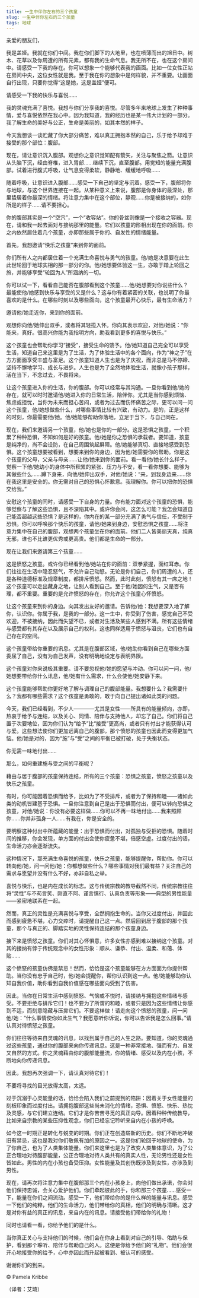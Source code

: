 ```yaml
--- 
title: 一生中伴你左右的三个孩童 
slug: 一生中伴你左右的三个孩童 
tags: 地球 
--- 
```

亲爱的朋友们，

我是盖娅。我就在你们中间。我在你们脚下的大地里，也在喷薄而出的旭日中。树木、花草以及你周遭的所有元素，都有我的生命气息。我无所不在，也在这个房间中。请感受一下我的存在。你可以想象一个能够代表我的画面。比如一位女性正站在房间中央，这位女性就是我。至于我在你的想象中是何样貌，并不重要。让画面自行出现，只要你觉得“这是她，这是盖娅”便可。

请感受一下我的快乐与喜悦……

我的灵魂充满了喜悦。我想与你们分享我的喜悦。尽管多年来地球上发生了种种事情，爱与喜悦依然在我心中。因为我知道，我的经历也是某一伟大计划的一部分。我了解生命的美好与公正，生命是美丽的，如其本然的样子。

今天我想谈一谈贮藏了你大部分痛苦，难以真正拥抱本然的自己，乐于给予却难于接受的那个部位：腹部。

现在，请让意识沉入腹部。观想你之意识觉知配有箭矢，关注与聚焦之箭。让意识从头脑下沉，经由脊椎，进入胃部……继续下沉，直至腹部。用觉知的能量充满腹部。试着进行腹式呼吸，让气息变得柔软，静静地、缓缓地呼吸……

随着呼吸，让意识进入腹部……感受一下自己的坚定与沉着。感受一下，腹部将你与地球，与这个世界连接在一起。从某种意义上来说，腹部是你身体的最深处，那里蛰居着你最深的情绪。将注意力集中在这个部位，静观……你是被接纳的，如你所是的样子……请不要担心。

你的腹部其实是一个“空穴”，一个“收容站”。你的骨盆则像是一个接收之容器。现在，请和我一起去面对与接纳那里的能量。它们以孩童的形相出现在你的面前。你之内依然居住着几个孩童，亦即那些属于你的、自发性的情绪能量。

首先，我想邀请“快乐之孩童”来到你的面前。

你们所有人之内都居住着一个充满生命喜悦与勇气的孩童。他/她是决意要在此生此世轮回于地球实相的那一部分的你。他/她想要体验这一生，亦敢于踏上轮回之旅，并能够享受“轮回为人”所涵纳的一切。

你可以试一下，看看自己能否在腹部看到这个孩童……他/她想要对你说些什么？最能使他/她感到快乐与享受的又是什么？这与你有着紧密的关联，也说明了你最喜欢的是什么。在哪些时刻以及哪些面向，这个孩童最开心快乐，最有生命活力？

邀请他/她走近你，来到你的面前。

观想你向他/她伸出双手，或者将其轻揽入怀。你向其表示欢迎，对他/她说：“你能来，真好。很高兴你能为我指明方向，助我看到更多的喜悦与快乐。”

这个孩童也会帮助你学习“接受”，接受生命的馈予。他/她知道自己完全可以享受生活，知道自己来这里是为了生活，为了体验生活中的各个面向，作为“神之子”在方方面面享受丰盛与富足。这个孩童知道人生也是为了庆祝，而非总是马不停蹄、坚持不懈地学习、成长与进步。人生也是为了全然地体验生活，就像小孩子那样，活在当下，不念过去，不畏将来。

让这个孩童进入你的生活，你的腹部。你可以经常与其沟通。一旦你看到他/她的存在，就可以时时邀请他/她进入你的日常生活，陪伴你。尤其是当你感到烦恼、焦虑或担忧，当你为未来而担心苦闷，或者为过去而伤怀痛苦之际，更可以问一问这个孩童，他/她想做些什么，对哪些事情比较有兴致，有动力。是的，正是这样的时刻，你最需要他/她。他/她能够帮助你落地，立足于当下，与自己同在。

现在，我们来邀请另一个孩童，他/她也是你的一部分。这是恐惧之孩童，一个积累了种种恐惧，不知如何是好的孩童。他/她是你之恐惧的承载者。要知道，孩童是纯净的，尚不会设防，在自己周围筑起屏障。他/她能够真切、直接地感受到恐惧。这个孩童想要被看到，想要来到你的身边，因为他/她需要你的帮助。你是这个孩童的父母，父亲与母亲……让他/她来到你的面前。看一看他/她长什么样子。觉察一下他/她幼小的身体中所积累的紧张、压力与不安，看一看你想要、能够为其做些什么……蹲下身来，向他/她伸出双手，对他/她说：“来，到我身边来……你在我这里是安全的。你无需对自己的恐惧心怀歉意。我理解你。你可以把你的恐惧交给我。”

安慰这个孩童的同时，请感受一下自身的力量。你有能力面对这个孩童的恐惧，能够觉察与了解这些恐惧，且不深陷其中。或许你会问，这怎么可能？我怎会知道自己能否超越这些恐惧？是这样的，你内在的某一部分充满了勇气与信任，不受制于恐惧。你可以呼唤那个快乐的孩童，请他/她来到身边，安慰恐惧之孩童……将注意力集中在自己的腹部，观想两个孩童坐在你的面前。他们二人皆美丽天真，纯真无邪，谁也不比谁更优秀或更高贵。他们都是生命的一部分。

现在让我们来邀请第三个孩童……

这是愤怒之孩童。或许你已经看到他/她站在你的面前：双拳紧握，面红耳赤。你们往往在生活中隐忍怒气，不允许自己动怒。无论是你们自己，你们周遭的人，还是各种道德标准及规章制度，都排斥愤怒。然而，此时此刻，愤怒有其一席之地！这个孩童可以走出藏身之地，让别人看到自己。至于他/她因何生气，又是否有理，都不重要。重要的是允许愤怒的存在，你允许这个孩童心怀愤怒。

让这个孩童来到你的身边。向其发出友好的邀请。告诉他/她：我想要深入地了解你，认识你。你属于我，是我的一部分。这一生中，你受到了伤害，感觉自己不受欢迎，不被接纳，因此而失望不已，或者对生活及某些人感到不满。所有这些情绪与感受都有其存在以及展示自己的权利。这也同样适用于愤怒与沮丧，它们也有自己存在的空间。

这个孩童带给你重要的讯息。尤其是在腹部区域，他/她助你看到自己在哪些方面委屈了自己，没有为自己发声，没有明确地设定与表明界限。

这个孩童对你来说极其重要。请不要忽视他/她的愿望与冲动。你可以问一问，他/她想要带给你什么讯息，他/她有什么需求，什么会使他/她安静下来。

这个孩童能够帮助你更好地了解与调理自己的腹部能量。我想要什么？我需要什么？我都有哪些需求？这个孩童是勇敢的，敢于向自己提出诸如此类的问题。

今天，我们已经看到，不少人————尤其是女性——所具有的能量倾向，亦即，热衷于给予与连结，以及关心、同情、陪伴与支持他人，却忘了自己。你们将自己置于次要地位，因为你们认为“给予”比“接受”更高尚，或者只有付出才能获得认可与爱。这些想法使你们更加远离自己的腹部，那个愤怒的孩童也因此而变得更加气恼。他/她是对的，因为“施”与“受”之间的平衡已被打破，处于失衡状态。

你无需一味地付出……

那么，如何重建施与受之间的平衡呢？

藉由与居于腹部的孩童保持连结，所有的三个孩童：恐惧之孩童，愤怒之孩童以及快乐之孩童。

有时，你可能因着恐惧而给予，比如为了不受排斥，或者为了保持和睦——诸如此类的动机皆建基于恐惧。一旦你注意到自己是出于恐惧而付出，便可以转向恐惧之孩童，对他/她说：你没有必要这样做……你可以不再一昧地付出……我来照顾你……你并非孤身一人……有我在，你是安全的。

要明察这种付出中所蕴藏的能量：出于恐惧而付出，对孤独与受拒的恐惧。随着时间的推移，你会发现，单方面的付出会使你疲惫不堪，倍感空虚。过度付出的话，生命活力亦会逐渐流失。

这种情况下，那充满生命喜悦的孩童，快乐之孩童，能够提醒你，帮助你。你可以转向他/她，问一问他/她：你都想做些什么？哪些事情对我们最有益？关注自己的需求与愿望并没有什么不好，亦非自私之举。

喜悦与快乐，也是内在成长的标志。这与传统宗教的教导截然不同，传统宗教往往将“灵性”与不苟言笑、刚直不阿、谨言慎行、认真负责等形象——典型的男性能量——紧密地联系在一起。

然而，真正的灵性是充满喜悦与享受，全然拥抱生命的。当你又过度付出，并因此而感到疲惫不堪，心力交瘁时，请提醒自己这一点。然后回到居于腹部的那个孩童，那个与真正的、脚踏实地的灵性保持连结的那个孩童身边。

接下来是愤怒之孩童。你们对其心怀惧意，许多女性亦感到难以接纳这个孩童。对其的接纳有悖于传统观念中的女性形象：顺从、谦恭、付出、温柔、和蔼、体贴……

这个愤怒的孩童仿佛是禁忌！然而，恰恰是这个孩童能够在方方面面为你提供帮助。当你没有忠于自己时，他/她会提醒你，帮你认识到这一点。他/她能够助你认知自我价值，助你看到自我价值感在哪些面向受到了伤害。

因此，当你在日常生活中感到愤怒、气恼或不悦时，请接纳与拥抱这些情绪与感受。不要拒绝与排斥它们！也不要为了所谓的和睦，或者只是因为这些情绪让你感到不适，而刻意隐藏与压抑它们。不要这样做！请走向这个愤怒的孩童，问一问他/她：“什么事情使你如此生气？我愿意听你诉说，你可以告诉我是怎么回事。”请认真对待愤怒之孩童。

你们往往等待来自灵魂的讯息，以找到属于自己的人生之路。要知道，你的灵魂通过这些孩童，通过你的腹部来向你传递讯息。这是一种非常接地、强而有力、自发又自然的方式。你之灵魂藉由你的腹部能量流，你的情绪、感受以及内在小孩，不断地向你传递讯息。

因此，我想再次强调一下，请认真对待它们！

不要将寻找的目光放得太高，太远。

过于沉溺于心灵能量的话，恰恰会陷入我们之前提到的陷阱：因着关于女性能量的刻板印象而过度付出。请拥抱腹部这些尚未消化的情绪，恐惧、愤怒、快乐、热忱及灵感，与它们建立连结。它们才是你苦苦寻觅的真正向导。因着种种传统教导，比如来自宗教的某些压抑性观念，你们已经忘记聆听来自内在小孩的呼唤。

如今这一时期正是转化与蜕变的时期。你们正在创造崭新的历史。你们不断地冲破旧有禁忌，这也是我对你们敬佩有加的原因之一。这是你们轮回于地球的使命，为了你自己，也为了人类集体能量。你们来这里也是为了改变人类集体意识，为了公正合理地对待腹部能量，公正合理地对待人类共有的真实人性，无论男性还是女性皆如此。男性的内在小孩也备受压抑。女性能量及其创伤既涉及到女性，亦涉及到男性。

现在，请再次将注意力集中在腹部那三个内在小孩身上，向他们做出承诺，你会对他们保持忠诚，会关心爱护他们。你们牵起彼此的手，你和那三个孩童……感受一下，能量在你们之间流动。感受一下，他们带给你的是什么样的能量与讯息。感受一下他们的纯粹，他们的生命活力，他们带给你的真相，他们的明确与清晰。这才是对你有益的真正的讯息，来自内在的讯息。请接受他们带给你的礼物！

同时也请看一看，你给予他们的是什么。

当你真正关心与支持他们的时候，他们会在你身上看到对自己的引导、佑助与保护，看到那个聆听、陪伴与帮助自己的人。这便是你给予他们的“礼物”。他们会很开心地接受你的给予，心中亦因此而升起被看到、被认可的感受。

谢谢你们的到来。

© Pamela Kribbe

（译者：艾琦）